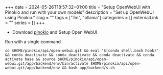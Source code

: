 +++ 
date = 2024-05-26T18:57:32+01:00
title = "Setup OpenWebUI with Pinokio and run with your own models"
description = "Set up OpenWebUI using Pinokio."
slug = ""
tags = ["llm", "ollama"]
categories = []
externalLink = ""
series = []
+++

* Download [pinokio](https://pinokio.computer) and Setup Open WebUI

Run with a single command

```shell
cd $HOME/pinokio/api/open-webui.git && eval "$(conda shell.bash hook)" && conda deactivate && conda deactivate && conda deactivate && conda activate base && source $HOME/pinokio/api/open-webui.git/app/backend/env/bin/activate $HOME/pinokio/api/open-webui.git/app/backend/env && bash app/backend/s.sh
```
